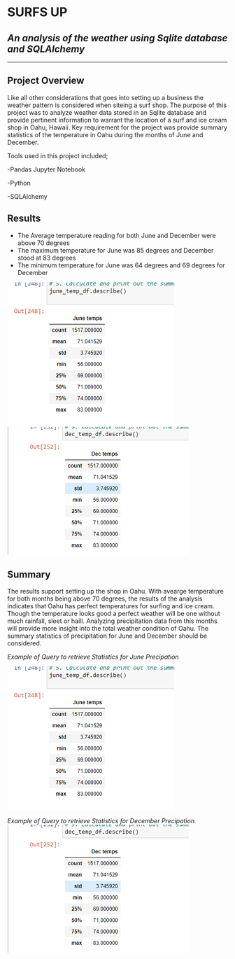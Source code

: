 # SURFS UP 
## _An analysis of the weather using Sqlite database and SQLAlchemy_
***

## Project Overview

Like all other considerations that goes into setting up a business the weather pattern is considered when siteing a surf shop. 
The purpose of this project was to analyze weather data stored in an Sqlite database and provide pertinent information to warrant the location of a surf and ice cream shop in Oahu, Hawaii. 
Key requirement for the project was provide summary statistics of the temperature in Oahu during the months of June and December.

Tools used in this project included;

-Pandas Jupyter Notebook

-Python

-SQLAlchemy

## Results
* The Average temperature reading for both June and December were above 70 degrees
* The maximum temperature for June was 85 degrees and December stood at 83 degrees
* The minimum temperature for June was 64 degrees and 69 degrees for December

![Image text](https://github.com/emmanuelbrim/surfs_up/blob/main/Resources/June%20Temps.PNG)
![](https://github.com/emmanuelbrim/surfs_up/blob/main/Resources/Dec%20Temps.PNG)

## Summary

The results support setting up the shop in Oahu.
With avearge temperature for both months being above 70 degrees, the results of the analysis indicates that Oahu has perfect temperatures for surfing and ice cream. 
Though the temperature looks good a perfect weather will be one without much rainfall, sleet or haill.
Analyzing precipitation data from this months will provide more insight into the total weather condition of Oahu. 
The summary statistics of precipitation for June and December should be considered.


*Example of Query to retrieve Statistics for June Precipation* 

![Image text](https://github.com/emmanuelbrim/surfs_up/blob/main/Resources/June%20Temps.PNG)

*Example of Query to retrieve Statistics for December Precipation*
![](https://github.com/emmanuelbrim/surfs_up/blob/main/Resources/Dec%20Temps.PNG)
